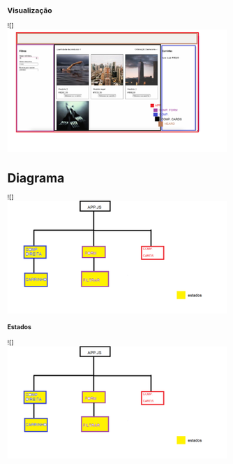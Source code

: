 ### Visualização 

![] <img src="./projeto2.png">


# Diagrama

![] <img src="./DIAGRAMA.png">

#### Estados

![] <img src="./estados.png">

